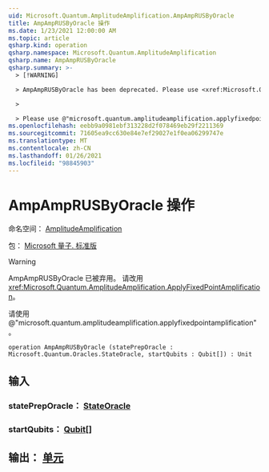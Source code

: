 ```yaml
---
uid: Microsoft.Quantum.AmplitudeAmplification.AmpAmpRUSByOracle
title: AmpAmpRUSByOracle 操作
ms.date: 1/23/2021 12:00:00 AM
ms.topic: article
qsharp.kind: operation
qsharp.namespace: Microsoft.Quantum.AmplitudeAmplification
qsharp.name: AmpAmpRUSByOracle
qsharp.summary: >-
  > [!WARNING]

  > AmpAmpRUSByOracle has been deprecated. Please use <xref:Microsoft.Quantum.AmplitudeAmplification.ApplyFixedPointAmplification> instead.

  >

  > Please use @"microsoft.quantum.amplitudeamplification.applyfixedpointamplification".
ms.openlocfilehash: eebb9a0981ebf313228d2f078469eb29f2211369
ms.sourcegitcommit: 71605ea9cc630e84e7ef29027e1f0ea06299747e
ms.translationtype: MT
ms.contentlocale: zh-CN
ms.lasthandoff: 01/26/2021
ms.locfileid: "98845903"
---
```

# <a name="ampamprusbyoracle-operation"></a>AmpAmpRUSByOracle 操作

命名空间： [AmplitudeAmplification](xref:Microsoft.Quantum.AmplitudeAmplification)

包： [Microsoft 量子. 标准版](https://nuget.org/packages/Microsoft.Quantum.Standard)


> [!WARNING]
> AmpAmpRUSByOracle 已被弃用。 请改用 <xref:Microsoft.Quantum.AmplitudeAmplification.ApplyFixedPointAmplification>。
>
> 请使用 @"microsoft.quantum.amplitudeamplification.applyfixedpointamplification"。



```qsharp
operation AmpAmpRUSByOracle (statePrepOracle : Microsoft.Quantum.Oracles.StateOracle, startQubits : Qubit[]) : Unit
```


## <a name="input"></a>输入

### <a name="statepreporacle--stateoracle"></a>statePrepOracle： [StateOracle](xref:Microsoft.Quantum.Oracles.StateOracle)




### <a name="startqubits--qubit"></a>startQubits： [Qubit](xref:microsoft.quantum.lang-ref.qubit)[]





## <a name="output--unit"></a>输出： [单元](xref:microsoft.quantum.lang-ref.unit)

